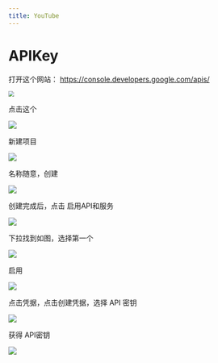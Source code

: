 ```yaml
---
title: YouTube
---
```


# APIKey

打开这个网站： https://console.developers.google.com/apis/

<img src="https://chevereto.left.pink/images/2021/02/08/Snipaste_2019-10-22_19-03-53.png" style="zoom: 70%;" />

点击这个

<img src="https://chevereto.left.pink/images/2021/02/08/Snipaste_2019-10-22_19-05-22.png" style="zoom: 100%;" />

新建项目

<img src="https://chevereto.left.pink/images/2021/02/08/Snipaste_2019-10-22_19-05-37.png" style="zoom: 100%;" />

名称随意，创建

<img src="https://chevereto.left.pink/images/2021/02/08/Snipaste_2019-10-22_19-06-46.png" style="zoom: 100%;" />

创建完成后，点击 启用API和服务

<img src="https://chevereto.left.pink/images/2021/02/08/Snipaste_2019-10-22_19-08-33.png" style="zoom: 100%;" />

下拉找到如图，选择第一个

<img src="https://chevereto.left.pink/images/2021/02/08/Snipaste_2019-10-22_19-10-05.png" style="zoom: 100%;" />

启用

<img src="https://chevereto.left.pink/images/2021/02/08/Snipaste_2019-10-22_19-10-50.png" style="zoom: 100%;" />

点击凭据，点击创建凭据，选择 API 密钥

<img src="https://chevereto.left.pink/images/2021/02/08/Snipaste_2019-10-22_19-12-14.png" style="zoom: 100%;" />

获得 API密钥

<img src="https://chevereto.left.pink/images/2021/02/08/Snipaste_2019-10-22_19-13-14_Mosaic_19_14_43.jpg" style="zoom: 100%;" />
